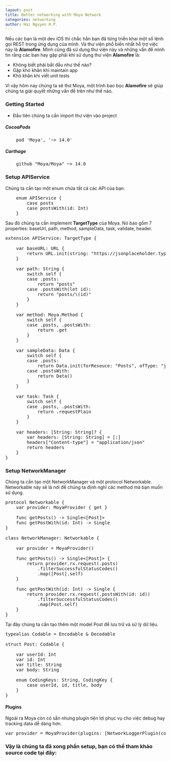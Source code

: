 ```yaml
---
layout: post
title: Better networking with Moya Network
categories: networking
author: Hai Nguyen H.P.
---
```


Nếu các bạn là một dev iOS thì chắc hẳn bạn đã từng triển khai một số lệnh gọi REST trong ứng dụng của mình. Và thư viện phổ biến nhất hỗ trợ việc này là <b>Alamofire</b>. Mình cũng đã sử dụng thư viện này và những vấn đề mình tin rằng các bạn hay gặp phải khi sử dụng thư viện <b>Alamofire</b> là:

- Không biết phải bắt đầu như thế nào?
- Gặp khó khăn khi maintain app
- Khó khăn khi viết unit tests

Vì vậy hôm nay chúng ta sẽ thử Moya, một trình bao bọc <b>Alamofire</b> sẽ giúp chúng ta giải quyết những vấn đề trên như thế nào.

### Getting Started
- Đầu tiên chúng ta cần import thư viện vào project

##### CocoaPods
<pre>
    pod 'Moya', '~> 14.0'
</pre>

##### Carthage
<pre>
    github "Moya/Moya" ~> 14.0
</pre>

### Setup APIService

Chúng ta cần tạo một enum chứa tất cả các API của bạn.

<pre>
    enum APIService {
        case posts
        case postsWith(id: Int)
    }
</pre>

Sau đó chúng ta cần implement <b>TargetType</b> của Moya. Nó bao gồm 7 properties: baseUrl, path, method, sampleData, task, validate, header.

<pre>
extension APIService: TargetType {

    var baseURL: URL {
        return URL.init(string: "https://jsonplaceholder.typicode.com/")!
    }
    
    var path: String {
        switch self {
        case .posts:
            return "posts"
        case .postsWith(let id):
            return "posts/\(id)"
        }
    }
    
    var method: Moya.Method {
        switch self {
        case .posts, .postsWith:
            return .get
        }
    }
    
    var sampleData: Data {
        switch self {
        case .posts:
            return Data.init(forResouce: "Posts", ofType: "json")
        case .postsWith:
            return Data()
        }
    }
    
    var task: Task {
        switch self {
        case .posts, .postsWith:
            return .requestPlain
        }
    }
    
    var headers: [String: String]? {
        var headers: [String: String] = [:]
        headers["Content-type"] = "application/json"
        return headers
    }
}
</pre>

### Setup NetworkManager

Chúng ta cần tạo một NetworkManager và một protocol Networkable. Networkable này sẽ là nơi để chúng ta định nghĩ các method mà bạn muốn sử dụng.

<pre>
protocol Networkable {
    var provider: MoyaProvider<JSONPlaceHolderAPI> { get }
    
    func getPosts() -> Single<[Post]>
    func getPostWith(id: Int) -> Single<Post>
}

class NetworkManager: Networkable {
    
    var provider = MoyaProvider<JSONPlaceHolderAPI>()
    
    func getPosts() -> Single<[Post]> {
        return provider.rx.request(.posts)
            .filterSuccessfulStatusCodes()
            .map([Post].self)
    }
    
    func getPostWith(id: Int) -> Single<Post> {
        return provider.rx.request(.postsWith(id: id))
            .filterSuccessfulStatusCodes()
            .map(Post.self)
    }
}
</pre>

Tại đây chúng ta cần tạo thêm một model Post để lưu trữ và sử lý dữ liệu.
<pre>
typealias Codable = Encodable & Decodable

struct Post: Codable {
    
    var userId: Int
    var id: Int
    var title: String
    var body: String
    
    enum CodingKeys: String, CodingKey {
        case userId, id, title, body
    }
}
</pre>

#### Plugins
Ngoài ra  Moya còn có sẵn nhưng plugin tiện lợi phục vụ cho việc debug hay tracking data dễ dàng hơn.

<pre>
var provider = MoyaProvider<JSONPlaceHolderAPI>(plugins: [NetworkLoggerPlugin(configuration: .init(logOptions: .verbose))])
</pre>

### Vậy là chúng ta đã xong phần setup, bạn có thể tham khảo source code tại đây: <link>



